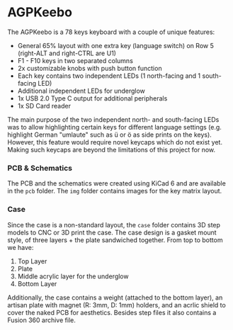 # AGPKeebo

The AGPKeebo is a 78 keys keyboard with a couple of unique features:

* General 65% layout with one extra key (language switch) on Row 5 (right-ALT and right-CTRL are U1)
* F1 - F10 keys in two separated columns
* 2x customizable knobs with push button function
* Each key contains two independent LEDs (1 north-facing and 1 south-facing LED)
* Additional independent LEDs for underglow
* 1x USB 2.0 Type C output for additional peripherals
* 1x SD Card reader

The main purpose of the two independent north- and south-facing LEDs was to allow highlighting certain keys for different language settings (e.g. highlight German "umlaute" such as ü or ö as side prints on the keys). However, this feature would require novel keycaps which do not exist yet. Making such keycaps are beyond the limitations of this project for now.

### PCB & Schematics

The PCB and the schematics were created using KiCad 6 and are available in the `pcb` folder. The `img` folder contains images for the key matrix layout.

### Case

Since the case is a non-standard layout, the `case` folder contains 3D step models to CNC or 3D print the case. The case design is a gasket mount style, of three layers + the plate sandwiched together. From top to bottom we have:
1. Top Layer
2. Plate
3. Middle acrylic layer for the underglow
4. Bottom Layer

Additionally, the case contains a weight (attached to the bottom layer), an artisan plate with magnet (R: 3mm, D: 1mm) holders, and an acrlic shield to cover the naked PCB for aesthetics. Besides step files it also contains a Fusion 360 archive file.